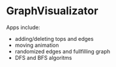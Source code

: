 # GraphVisualizator

Apps include:

- adding/deleting tops and edges
- moving animation
- randomized edges and fullfilling graph
- DFS and BFS algoritms
